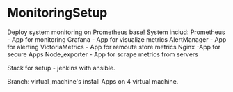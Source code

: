 # MonitoringSetup
Deploy system monitoring on Prometheus base!
System includ:
Prometheus - App for monitoring
Grafana - App for visualize metrics
AlertManager - App for alerting
VictoriaMetrics - App for remoute store metrics
Nginx -App for secure Apps
Node_exporter - App for scrape metrics from servers

Stack for setup - jenkins with ansible.

Branch: virtual_machine's install Apps on 4 virtual machine.
